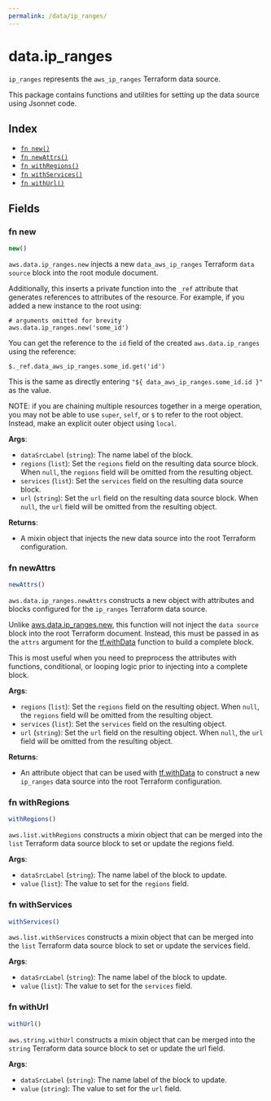 ```yaml
---
permalink: /data/ip_ranges/
---
```


# data.ip_ranges

`ip_ranges` represents the `aws_ip_ranges` Terraform data source.



This package contains functions and utilities for setting up the data source using Jsonnet code.


## Index

* [`fn new()`](#fn-new)
* [`fn newAttrs()`](#fn-newattrs)
* [`fn withRegions()`](#fn-withregions)
* [`fn withServices()`](#fn-withservices)
* [`fn withUrl()`](#fn-withurl)

## Fields

### fn new

```ts
new()
```


`aws.data.ip_ranges.new` injects a new `data_aws_ip_ranges` Terraform `data source`
block into the root module document.

Additionally, this inserts a private function into the `_ref` attribute that generates references to attributes of the
resource. For example, if you added a new instance to the root using:

    # arguments omitted for brevity
    aws.data.ip_ranges.new('some_id')

You can get the reference to the `id` field of the created `aws.data.ip_ranges` using the reference:

    $._ref.data_aws_ip_ranges.some_id.get('id')

This is the same as directly entering `"${ data_aws_ip_ranges.some_id.id }"` as the value.

NOTE: if you are chaining multiple resources together in a merge operation, you may not be able to use `super`, `self`,
or `$` to refer to the root object. Instead, make an explicit outer object using `local`.

**Args**:
  - `dataSrcLabel` (`string`): The name label of the block.
  - `regions` (`list`): Set the `regions` field on the resulting data source block. When `null`, the `regions` field will be omitted from the resulting object.
  - `services` (`list`): Set the `services` field on the resulting data source block.
  - `url` (`string`): Set the `url` field on the resulting data source block. When `null`, the `url` field will be omitted from the resulting object.

**Returns**:
- A mixin object that injects the new data source into the root Terraform configuration.


### fn newAttrs

```ts
newAttrs()
```


`aws.data.ip_ranges.newAttrs` constructs a new object with attributes and blocks configured for the `ip_ranges`
Terraform data source.

Unlike [aws.data.ip_ranges.new](#fn-new), this function will not inject the `data source`
block into the root Terraform document. Instead, this must be passed in as the `attrs` argument for the
[tf.withData](https://github.com/tf-libsonnet/core/tree/main/docs#fn-withdata) function to build a complete block.

This is most useful when you need to preprocess the attributes with functions, conditional, or looping logic prior to
injecting into a complete block.

**Args**:
  - `regions` (`list`): Set the `regions` field on the resulting object. When `null`, the `regions` field will be omitted from the resulting object.
  - `services` (`list`): Set the `services` field on the resulting object.
  - `url` (`string`): Set the `url` field on the resulting object. When `null`, the `url` field will be omitted from the resulting object.

**Returns**:
  - An attribute object that can be used with [tf.withData](https://github.com/tf-libsonnet/core/tree/main/docs#fn-withdata) to construct a new `ip_ranges` data source into the root Terraform configuration.


### fn withRegions

```ts
withRegions()
```

`aws.list.withRegions` constructs a mixin object that can be merged into the `list`
Terraform data source block to set or update the regions field.



**Args**:
  - `dataSrcLabel` (`string`): The name label of the block to update.
  - `value` (`list`): The value to set for the `regions` field.


### fn withServices

```ts
withServices()
```

`aws.list.withServices` constructs a mixin object that can be merged into the `list`
Terraform data source block to set or update the services field.



**Args**:
  - `dataSrcLabel` (`string`): The name label of the block to update.
  - `value` (`list`): The value to set for the `services` field.


### fn withUrl

```ts
withUrl()
```

`aws.string.withUrl` constructs a mixin object that can be merged into the `string`
Terraform data source block to set or update the url field.



**Args**:
  - `dataSrcLabel` (`string`): The name label of the block to update.
  - `value` (`string`): The value to set for the `url` field.
